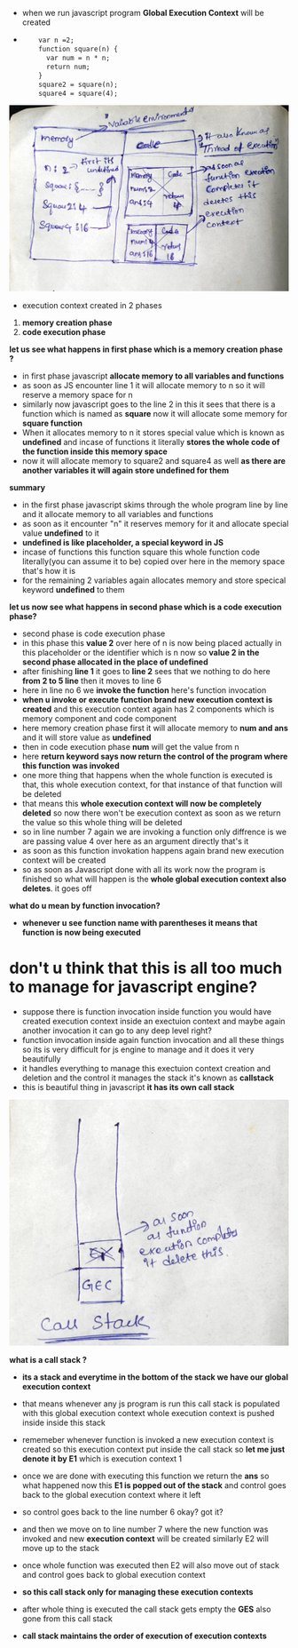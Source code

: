 - when we run javascript program **Global Execution Context** will be created
-         var n =2;
          function square(n) {
            var num = n * n;
            return num;
          }
          square2 = square(n);
          square4 = square(4);

![Alt text](global_execution_stack.jpg)

- execution context created in 2 phases

1. **memory creation phase**
2. **code execution phase**

**let us see what happens in first phase which is a memory creation phase ?**

- in first phase javascript **allocate memory to all variables and functions**
- as soon as JS encounter line 1 it will allocate memory to n so it will reserve a memory space for n
- similarly now javascript goes to the line 2 in this it sees that there is a function which is named as **square** now it will allocate some memory for **square function**
- When it allocates memory to n it stores special value which is known as **undefined** and incase of functions it literally **stores the whole code of the function inside this memory space**
- now it will allocate memory to square2 and square4 as well **as there are another variables it will again store undefined for them**

**summary**

- in the first phase javascript skims through the whole program line by line and it allocate memory to all variables and functions
- as soon as it encounter "n" it reserves memory for it and allocate special value **undefined** to it
- **undefined is like placeholder, a special keyword in JS**
- incase of functions this function square this whole function code literally(you can assume it to be) copied over here in the memory space that's how it is
- for the remaining 2 variables again allocates memory and store specical keyword **undefined** to them

**let us now see what happens in second phase which is a code execution phase?**

- second phase is code execution phase
- in this phase this **value 2** over here of n is now being placed actually in this placeholder or the identifier which is n now so **value 2 in the second phase allocated in the place of undefined**
- after finishing **line 1** it goes to **line 2** sees that we nothing to do here **from 2 to 5 line** then it moves to line 6
- here in line no 6 we **invoke the function** here's function invocation
- **when u invoke or execute function brand new execution context is created** and this execution context again has 2 components which is memory component and code component
- here memory creation phase first it will allocate memory to **num and ans** and it will store value as **undefined**
- then in code execution phase **num** will get the value from n
- here **return keyword says now return the control of the program where this function was invoked**
- one more thing that happens when the whole function is executed is that, this whole execution context, for that instance of that function will be deleted
- that means this **whole execution context will now be completely deleted** so now there won't be execution context as soon as we return the value so this whole thing will be deleted
- so in line number 7 again we are invoking a function only diffrence is we are passing value 4 over here as an argument directly that's it
- as soon as this function invokation happens again brand new execution context will be created
- so as soon as Javascript done with all its work now the program is finished so what will happen is the **whole global execution context also deletes**. it goes off

**what do u mean by function invocation?**

- **whenever u see function name with parentheses it means that function is now being executed**

# don't u think that this is all too much to manage for javascript engine?

- suppose there is function invocation inside function you would have created execution context inside an exectuion context and maybe again another invocation it can go to any deep level right?
- function invocation inside again function invocation and all these things so its is very difficult for js engine to manage and it does it very beautifully
- it handles everything to manage this exectuion context creation and deletion and the control it manages the stack it's known as **callstack**
- this is beautiful thing in javascript **it has its own call stack**

![Alt text](call_stack.jpg)

**what is a call stack ?**

- **its a stack and everytime in the bottom of the stack we have our global execution context**
- that means whenever any js program is run this call stack is populated with this global execution context
  whole execution context is pushed inside inside this stack
- rememeber whenever function is invoked a new execution context is created so this execution context put inside the call stack so **let me just denote it by E1** which is execution context 1
- once we are done with executing this function we return the **ans** so what happened now this **E1 is popped out of the stack** and control goes back to the global execution context where it left
- so control goes back to the line number 6 okay? got it?
- and then we move on to line number 7 where the new function was invoked and new **execution context** will be created similarly E2 will move up to the stack
- once whole function was executed then E2 will also move out of stack and control goes back to global execution context
- **so this call stack only for managing these execution contexts**
- after whole thing is executed the call stack gets empty the **GES** also gone from this call stack

- **call stack maintains the order of execution of execution contexts**
